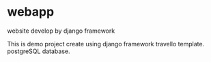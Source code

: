 # webapp
website develop by django framework

This is demo project create using django framework
travello template.
postgreSQL database.
